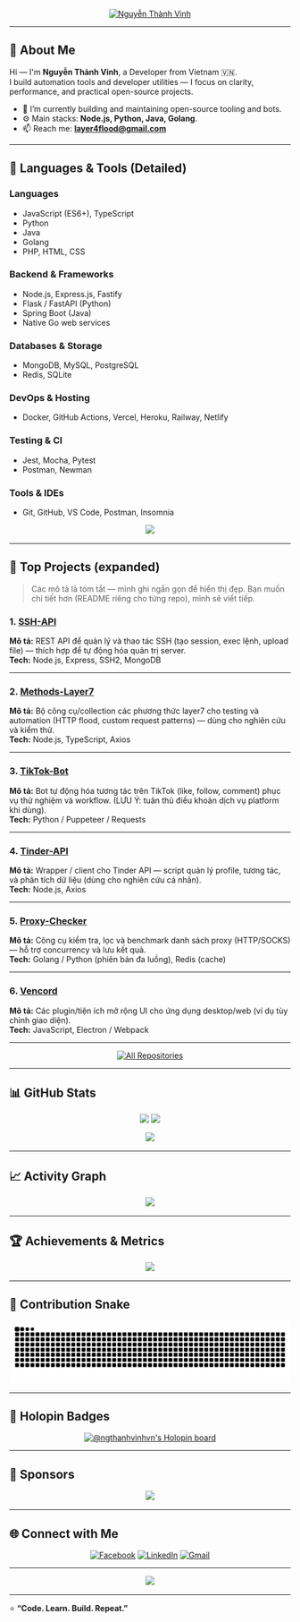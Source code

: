 <!-- Banner -->
<p align="center">
  <a href="https://github.com/NgThanhVinhVN">
    <img src="https://media0.giphy.com/media/v1.Y2lkPTZjMDliOTUyaGFqaXA1YnlmcXBwczVqeGN2YmJ1eW83NmVyYTd6MXF4cXh5MGRkMiZlcD12MV9naWZzX3NlYXJjaCZjdD1n/JLYQnbND9gkYU/giphy.gif" alt="Nguyễn Thành Vinh" />
  </a>
</p>

---

## 👋 About Me
Hi — I'm **Nguyễn Thành Vinh**, a Developer from Vietnam 🇻🇳.  
I build automation tools and developer utilities — I focus on clarity, performance, and practical open-source projects.

- 🔭 I’m currently building and maintaining open-source tooling and bots.
- ⚙️ Main stacks: **Node.js, Python, Java, Golang**.
- 📫 Reach me: **layer4flood@gmail.com**

---

## 🧰 Languages & Tools (Detailed)

### Languages
- JavaScript (ES6+), TypeScript  
- Python  
- Java  
- Golang  
- PHP, HTML, CSS

### Backend & Frameworks
- Node.js, Express.js, Fastify  
- Flask / FastAPI (Python)  
- Spring Boot (Java)  
- Native Go web services

### Databases & Storage
- MongoDB, MySQL, PostgreSQL  
- Redis, SQLite

### DevOps & Hosting
- Docker, GitHub Actions, Vercel, Heroku, Railway, Netlify

### Testing & CI
- Jest, Mocha, Pytest
- Postman, Newman

### Tools & IDEs
- Git, GitHub, VS Code, Postman, Insomnia

<p align="center">
  <img src="https://skillicons.dev/icons?i=js,ts,python,java,go,php,nodejs,express,mongodb,mysql,redis,docker,github,git,vscode&theme=dark" />
</p>

---

## 🚀 Top Projects (expanded)
> Các mô tả là tóm tắt — mình ghi ngắn gọn để hiển thị đẹp. Bạn muốn chi tiết hơn (README riêng cho từng repo), mình sẽ viết tiếp.

### 1. [SSH-API](https://github.com/NgThanhVinhVN/SSH-API)  
**Mô tả:** REST API để quản lý và thao tác SSH (tạo session, exec lệnh, upload file) — thích hợp để tự động hóa quản trị server.  
**Tech:** Node.js, Express, SSH2, MongoDB

---

### 2. [Methods-Layer7](https://github.com/NgThanhVinhVN/Methods-Layer7)  
**Mô tả:** Bộ công cụ/collection các phương thức layer7 cho testing và automation (HTTP flood, custom request patterns) — dùng cho nghiên cứu và kiểm thử.  
**Tech:** Node.js, TypeScript, Axios

---

### 3. [TikTok-Bot](https://github.com/NgThanhVinhVN/TikTok-Bot)  
**Mô tả:** Bot tự động hóa tương tác trên TikTok (like, follow, comment) phục vụ thử nghiệm và workflow. (LƯU Ý: tuân thủ điều khoản dịch vụ platform khi dùng).  
**Tech:** Python / Puppeteer / Requests

---

### 4. [Tinder-API](https://github.com/NgThanhVinhVN/Tinder-API)  
**Mô tả:** Wrapper / client cho Tinder API — script quản lý profile, tương tác, và phân tích dữ liệu (dùng cho nghiên cứu cá nhân).  
**Tech:** Node.js, Axios

---

### 5. [Proxy-Checker](https://github.com/NgThanhVinhVN/Proxy-Checker)  
**Mô tả:** Công cụ kiểm tra, lọc và benchmark danh sách proxy (HTTP/SOCKS) — hỗ trợ concurrency và lưu kết quả.  
**Tech:** Golang / Python (phiên bản đa luồng), Redis (cache)

---

### 6. [Vencord](https://github.com/NgThanhVinhVN/Vencord)  
**Mô tả:** Các plugin/tiện ích mở rộng UI cho ứng dụng desktop/web (ví dụ tùy chỉnh giao diện).  
**Tech:** JavaScript, Electron / Webpack

---

<p align="center">
  <a href="https://github.com/NgThanhVinhVN?tab=repositories&sort=stargazers">
    <img alt="All Repositories" title="All Repositories" src="https://custom-icon-badges.demolab.com/github/stars/NgThanhVinhVN?color=55960c&style=for-the-badge&labelColor=488207&logo=star"/>
  </a>
</p>

---

## 📊 GitHub Stats  

<p align="center">
  <img height="160" src="https://github-readme-stats.vercel.app/api?username=NgThanhVinhVN&show_icons=true&theme=react&bg_color=1F222E&title_color=F85D7F&icon_color=F8D866&hide_border=true" />
  <img height="160" src="https://github-readme-streak-stats.herokuapp.com/?user=NgThanhVinhVN&theme=monokai-metallian&hide_border=true" />
</p>

<p align="center">
  <img src="https://github-readme-stats.vercel.app/api/top-langs/?username=NgThanhVinhVN&langs_count=8&layout=compact&theme=react&bg_color=1F222E&title_color=F85D7F&icon_color=F8D866&hide_border=true" />
</p>

---

## 📈 Activity Graph  
<p align="center">
  <img src="https://github-readme-activity-graph.vercel.app/graph?username=NgThanhVinhVN&bg_color=1F222E&color=F8D866&line=F85D7F&point=FFFFFF&hide_border=true" />
</p>

---

## 🏆 Achievements & Metrics  
<p align="center">
  <img src="https://github-profile-trophy.vercel.app/?username=NgThanhVinhVN&theme=dracula&no-frame=true&row=1&column=6" />
</p>

---

## 🐍 Contribution Snake  
<p align="center">
  <img src="https://raw.githubusercontent.com/NgThanhVinhVN/NgThanhVinhVN/output/github-contribution-grid-snake-dark.svg" />
</p>

---

## 🪩 Holopin Badges  
<p align="center">
  <a href="https://holopin.io/@ngthanhvinhvn">
    <img src="https://holopin.me/ngthanhvinhvn" alt="@ngthanhvinhvn's Holopin board" />
  </a>
</p>

---

## 💖 Sponsors  
<p align="center">
  <a href="https://github.com/sponsors/NgThanhVinhVN">
    <img src="https://custom-icon-badges.demolab.com/badge/-Support%20My%20Work-F85D7F?style=for-the-badge&logo=heart&logoColor=white" />
  </a>
</p>

---

## 🌐 Connect with Me
<p align="center">
  <a href="https://facebook.com/NgThanhVinhVN"><img width="32px" alt="Facebook" src="https://i.imgur.com/5ydBKZc.png"/></a>
  <a href="https://www.linkedin.com/in/ngthanhvinhvn"><img width="32px" alt="LinkedIn" src="https://cdn-icons-png.flaticon.com/512/174/174857.png"/></a>
  <a href="mailto:nguyenthanhvinh.dev@gmail.com"><img width="32px" alt="Gmail" src="https://cdn-icons-png.flaticon.com/512/281/281769.png"/></a>
</p>

---

<p align="center">
  <img src="https://komarev.com/ghpvc/?username=NgThanhVinhVN&style=for-the-badge&color=red&label=Profile+Views"/>
</p>

---

⭐ **“Code. Learn. Build. Repeat.”**

